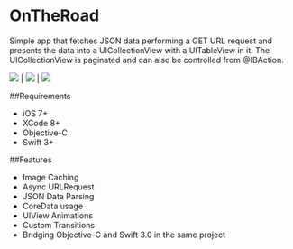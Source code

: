 # OnTheRoad

Simple app that fetches JSON data performing a GET URL request and presents the data into a UICollectionView with a UITableView in it.
The UICollectionView is paginated and can also be controlled from @IBAction.

![](https://s10.postimg.org/g144huuhh/trains.png) | ![](https://s10.postimg.org/qy5g6mh91/busses.png) | ![](https://s10.postimg.org/ekslzprkl/flights.png)

##Requirements

- iOS 7+
- XCode 8+
- Objective-C
- Swift 3+

##Features

- Image Caching
- Async URLRequest
- JSON Data Parsing
- CoreData usage
- UIView Animations
- Custom Transitions
- Bridging Objective-C and Swift 3.0 in the same project
